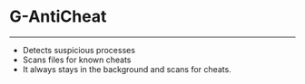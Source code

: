 # G-AntiCheat
---
- Detects suspicious processes
- Scans files for known cheats
- It always stays in the background and scans for cheats.
